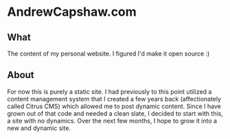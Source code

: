 AndrewCapshaw.com
==================

What
----

The content of my personal website. I figured I'd make it open source :)

About
-----

For now this is purely a static site. I had previously to this point utilized a content management system that I created a few years back (affectionately called Citrus CMS) which allowed me to post dynamic content. Since I have grown out of that code and needed a clean slate, I decided to start with this, a site with no dynamics. Over the next few months, I hope to grow it into a new and dynamic site. 